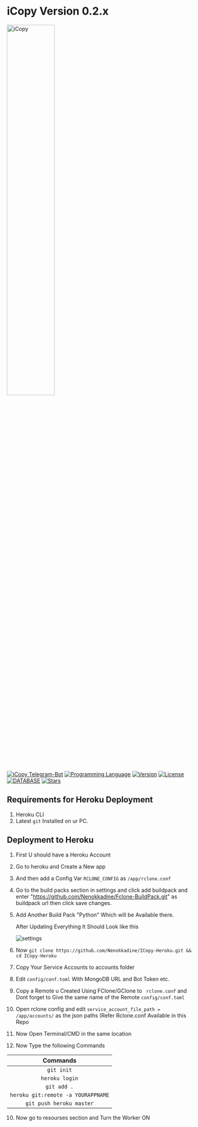 # iCopy Version 0.2.x

[<img src="https://f002.backblazeb2.com/file/jsuforum-upload/optimized/1X/cff2835c1652bb57a18aac42a3eee34b51cd9b89_2_1380x386.gif" width="50%" alt="iCopy">](https://bbs.jsu.net/c/official-project/icopy/6)  

[![iCopy Telegram-Bot](https://img.shields.io/badge/iCopy-Telegram%20BOT-red?style=flat-square&logo=appveyor)](https://bbs.jsu.net/c/official-project/icopy/6)
[![Programming Language](https://img.shields.io/badge/LANGUAGE-Python%203.6%2B-success?style=flat-square&logo=appveyor)](https://bbs.jsu.net/c/official-project/icopy/6)
[![Version](https://img.shields.io/badge/Version-0.2.0--beta.6.4-ff69b4?style=flat-square&logo=appveyor)](https://bbs.jsu.net/c/official-project/icopy/6)
[![License](https://img.shields.io/github/license/fxxkrlab/iCopy?style=flat-square&logo=appveyor)](https://bbs.jsu.net/c/official-project/icopy/6)
[![DATABASE](https://img.shields.io/badge/DATABASE-MongoDB-brightgreen?style=flat-square&logo=appveyor)](https://github.com/mongodb/mongo)
[![Stars](https://img.shields.io/github/stars/Nenokkadine/iCopy-Heroku?style=flat-square&logo=appveyor)](https://github.com/Nenokkadine/iCopy-Heroku)  



## Requirements for Heroku Deployment
1. Heroku CLI
2. Latest `git` Installed on ur PC.

## Deployment to Heroku
1. First U should have a Heroku Account
2. Go to heroku and Create a New app
3. And then add a Config Var `RCLONE_CONFIG`  as `/app/rclone.conf` 
4. Go to the build packs section in settings and click add buildpack and enter "https://github.com/Nenokkadine/Fclone-BuildPack.git" as buildpack url then click save changes.
5. Add Another Build Pack "Python" Which will be Available there.
   
   After Updating Everything It Should Look like this
   
   ![settings](https://raw.githubusercontent.com/Nenokkadine/CDN/master/Readme1.png)
4. Now `git clone https://github.com/Nenokkadine/ICopy-Heroku.git && cd ICopy-Heroku`
5. Copy Your Service Accounts to accounts folder
6. Edit `config/conf.toml`  With MongoDB URL and Bot Token etc.
7. Copy a Remote u Created Using FClone/GClone to ` rclone.conf`  and Dont forget to Give the same name of the Remote `config/conf.toml`
8. Open rclone config and edit `service_account_file_path = /app/accounts/` as the json paths (Refer Rclone.conf Available in this Repo
9. Now Open Terminal/CMD in the same location
10. Now Type the following Commands

   |              Commands                |
   | :----------------------------------: |
   | `git init`                           |
   | `heroku login`                       |
   | `git add .`                          |
   | `heroku git:remote -a YOURAPPNAME`   |
   | `git push heroku master`             |

10. Now go to resourses section and Turn the Worker ON


